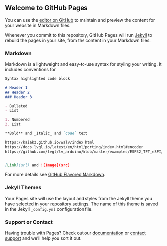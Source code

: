 ## Welcome to GitHub Pages

You can use the [editor on GitHub](https://github.com/mcjohnffs/RAU-DAB-Radio-V2/edit/gh-pages/index.md) to maintain and preview the content for your website in Markdown files.

Whenever you commit to this repository, GitHub Pages will run [Jekyll](https://jekyllrb.com/) to rebuild the pages in your site, from the content in your Markdown files.

### Markdown

Markdown is a lightweight and easy-to-use syntax for styling your writing. It includes conventions for

```markdown
Syntax highlighted code block

# Header 1
## Header 2
### Header 3

- Bulleted
- List

1. Numbered
2. List

**Bold** and _Italic_ and `Code` text

https://kaiakz.github.io/walv/index.html
https://docs.lvgl.io/latest/en/html/porting/indev.html#encoder
https://github.com/lvgl/lv_arduino/blob/master/examples/ESP32_TFT_eSPI/ESP32_TFT_eSPI.ino


[Link](url) and ![Image](src)
```

For more details see [GitHub Flavored Markdown](https://guides.github.com/features/mastering-markdown/).

### Jekyll Themes

Your Pages site will use the layout and styles from the Jekyll theme you have selected in your [repository settings](https://github.com/mcjohnffs/RAU-DAB-Radio-V2/settings). The name of this theme is saved in the Jekyll `_config.yml` configuration file.

### Support or Contact

Having trouble with Pages? Check out our [documentation](https://docs.github.com/categories/github-pages-basics/) or [contact support](https://github.com/contact) and we’ll help you sort it out.
